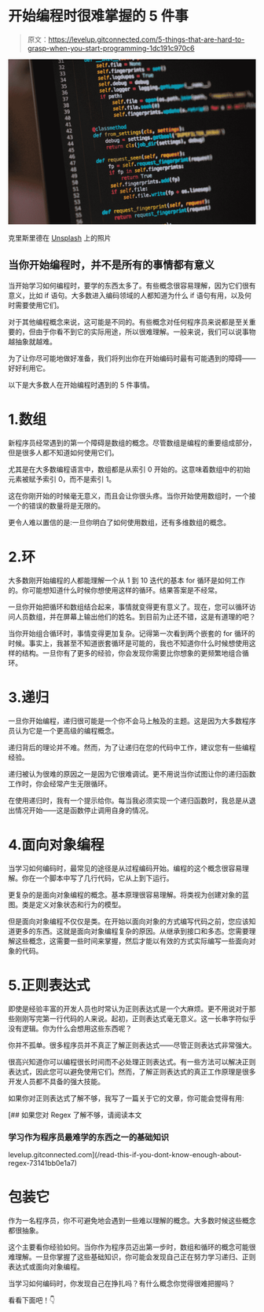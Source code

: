 # 开始编程时很难掌握的 5 件事

> 原文：<https://levelup.gitconnected.com/5-things-that-are-hard-to-grasp-when-you-start-programming-1dc191c970c6>

![](img/cb214045b06e7ef8bdc6535dfebf33a6.png)

克里斯里德在 [Unsplash](https://unsplash.com?utm_source=medium&utm_medium=referral) 上的照片

## 当你开始编程时，并不是所有的事情都有意义

当开始学习如何编程时，要学的东西太多了。有些概念很容易理解，因为它们很有意义，比如 if 语句。大多数进入编码领域的人都知道为什么 if 语句有用，以及何时需要使用它们。

对于其他编程概念来说，这可能是不同的。有些概念对任何程序员来说都是至关重要的，但由于你看不到它的实际用途，所以很难理解。一般来说，我们可以说事物越抽象就越难。

为了让你尽可能地做好准备，我们将列出你在开始编码时最有可能遇到的障碍——好好利用它。

以下是大多数人在开始编程时遇到的 5 件事情。

# 1.数组

新程序员经常遇到的第一个障碍是数组的概念。尽管数组是编程的重要组成部分，但是很多人都不知道如何使用它们。

尤其是在大多数编程语言中，数组都是从索引 0 开始的。这意味着数组中的初始元素被赋予索引 0，而不是索引 1。

这在你刚开始的时候毫无意义，而且会让你很头疼。当你开始使用数组时，一个接一个的错误的数量将是无限的。

更令人难以置信的是:一旦你明白了如何使用数组，还有多维数组的概念。

# 2.环

大多数刚开始编程的人都能理解一个从 1 到 10 迭代的基本 for 循环是如何工作的。你可能想知道什么时候你想使用这样的循环。结果答案是不经常。

一旦你开始把循环和数组结合起来，事情就变得更有意义了。现在，您可以循环访问人员数组，并在屏幕上输出他们的姓名。到目前为止还不错，这是有道理的吧？

当你开始组合循环时，事情变得更加复杂。记得第一次看到两个嵌套的 for 循环的时候。事实上，我甚至不知道嵌套循环是可能的，我也不知道你什么时候想使用这样的结构。一旦你有了更多的经验，你会发现你需要比你想象的更频繁地组合循环。

# 3.递归

一旦你开始编程，递归很可能是一个你不会马上触及的主题。这是因为大多数程序员认为它是一个更高级的编程概念。

递归背后的理论并不难。然而，为了让递归在您的代码中工作，建议您有一些编程经验。

递归被认为很难的原因之一是因为它很难调试。更不用说当你试图让你的递归函数工作时，你会经常产生无限循环。

在使用递归时，我有一个提示给你。每当我必须实现一个递归函数时，我总是从退出情况开始——这是函数停止调用自身的情况。

# 4.面向对象编程

当学习如何编码时，最常见的途径是从过程编码开始。编程的这个概念很容易理解。你在一个脚本中写了几行代码，它从上到下运行。

更复杂的是面向对象编程的概念。基本原理很容易理解。将类视为创建对象的蓝图。类是定义对象状态和行为的模型。

但是面向对象编程不仅仅是类。在开始以面向对象的方式编写代码之前，您应该知道更多的东西。这就是面向对象编程复杂的原因。从继承到接口和多态。您需要理解这些概念，这需要一些时间来掌握，然后才能以有效的方式实际编写一些面向对象的代码。

# 5.正则表达式

即使是经验丰富的开发人员也时常认为正则表达式是一个大麻烦。更不用说对于那些刚刚写完第一行代码的人来说。起初，正则表达式毫无意义。这一长串字符似乎没有逻辑。你为什么会想用这些东西呢？

你并不孤单。很多程序员并不真正了解正则表达式——尽管正则表达式非常强大。

很高兴知道你可以编程很长时间而不必处理正则表达式。有一些方法可以解决正则表达式，因此您可以避免使用它们。然而，了解正则表达式的真正工作原理是很多开发人员都不具备的强大技能。

如果你对正则表达式了解不够，我写了一篇关于它的文章，你可能会觉得有用:

[](/read-this-if-you-dont-know-enough-about-regex-73141bb0e1a7) [## 如果您对 Regex 了解不够，请阅读本文

### 学习作为程序员最难学的东西之一的基础知识

levelup.gitconnected.com](/read-this-if-you-dont-know-enough-about-regex-73141bb0e1a7) 

# 包装它

作为一名程序员，你不可避免地会遇到一些难以理解的概念。大多数时候这些概念都很抽象。

这个主要看你经验如何。当你作为程序员迈出第一步时，数组和循环的概念可能很难理解。一旦你掌握了这些基础知识，你可能会发现自己正在努力学习递归、正则表达式或面向对象编程。

当学习如何编码时，你发现自己在挣扎吗？有什么概念你觉得很难把握吗？

看看下面吧！👇